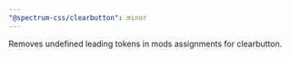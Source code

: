 ```yaml
---
"@spectrum-css/clearbutton": minor
---
```


Removes undefined leading tokens in mods assignments for clearbutton.
